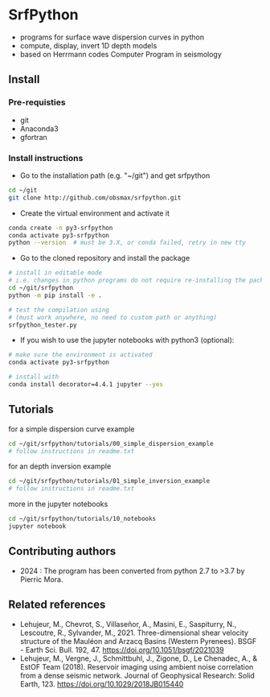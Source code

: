 # SrfPython
  
- programs for surface wave dispersion curves in python
- compute, display, invert 1D depth models
- based on Herrmann codes Computer Program in seismology


## Install

### Pre-requisties
* git
* Anaconda3
* gfortran

### Install instructions
- Go to the installation path (e.g. "~/git") and get srfpython
```bash
cd ~/git
git clone http://github.com/obsmax/srfpython.git
```

- Create the virtual environment and activate it

```bash
conda create -n py3-srfpython
conda activate py3-srfpython
python --version  # must be 3.X, or conda failed, retry in new tty
```

- Go to the cloned repository and install the package

```bash
# install in editable mode 
# i.e. changes in python programs do not require re-installing the package
cd ~/git/srfpython
python -m pip install -e .

# test the compilation using 
# (must work anywhere, no need to custom path or anything)
srfpython_tester.py
```

- If you wish to use the jupyter notebooks with python3 (optional):


```bash
# make sure the environment is activated
conda activate py3-srfpython

# install with
conda install decorator=4.4.1 jupyter --yes
```

## Tutorials
for a simple dispersion curve example 
```bash
cd ~/git/srfpython/tutorials/00_simple_dispersion_example
# follow instructions in readme.txt 
```

for an depth inversion example 
```bash
cd ~/git/srfpython/tutorials/01_simple_inversion_example
# follow instructions in readme.txt 
```

more in the jupyter notebooks
```bash
cd ~/git/srfpython/tutorials/10_notebooks
jupyter notebook 
```

## Contributing authors
* 2024 : The program has been converted from python 2.7 to >3.7 by Pierric Mora.


## Related references
* Lehujeur, M., Chevrot, S., Villaseñor, A., Masini, E., Saspiturry, N., Lescoutre, R., Sylvander, M., 2021. Three-dimensional shear velocity structure of the Mauléon and Arzacq Basins (Western Pyrenees). BSGF - Earth Sci. Bull. 192, 47. https://doi.org/10.1051/bsgf/2021039
* Lehujeur, M., Vergne, J., Schmittbuhl, J., Zigone, D., Le Chenadec, A., & EstOF Team (2018). Reservoir imaging using ambient noise correlation from a dense seismic network. Journal of Geophysical Research: Solid Earth, 123. https://doi.org/10.1029/2018JB015440

